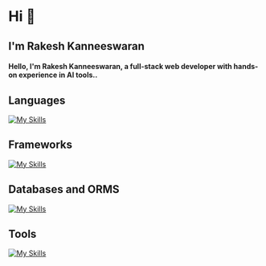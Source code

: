 <h1>Hi 👋</h1>
<h2>I'm Rakesh Kanneeswaran</h2>

<h4 >
Hello, I'm Rakesh Kanneeswaran, a full-stack web developer with hands-on experience in AI tools..
</h4>
<h2>Languages</h2>

[![My Skills](https://skillicons.dev/icons?i=ts,js,python,cpp)](https://skillicons.dev)

<h2>Frameworks</h2>
  
[![My Skills](https://skillicons.dev/icons?i=express,react,nextjs,tailwindcss,vite,flask)](https://skillicons.dev)

<h2>Databases and ORMS </h2>
  
[![My Skills](https://skillicons.dev/icons?i=postgres,redis,mongo,prisma)](https://skillicons.dev)

<h2>Tools</h2>
 
[![My Skills](https://skillicons.dev/icons?i=git,docker,aws,cloudflare)](https://skillicons.dev)
